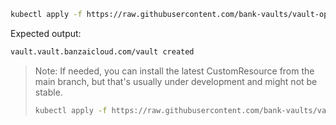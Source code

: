 ---
---
```bash
kubectl apply -f https://raw.githubusercontent.com/bank-vaults/vault-operator/v{{< param "latest_operator_version" >}}/deploy/cr-raft.yaml
```

Expected output:

```bash
vault.vault.banzaicloud.com/vault created
```

> Note: If needed, you can install the latest CustomResource from the main branch, but that's usually under development and might not be stable.
>
> ```bash
> kubectl apply -f https://raw.githubusercontent.com/bank-vaults/vault-operator/main/deploy/examples/cr-raft.yaml
> ```
